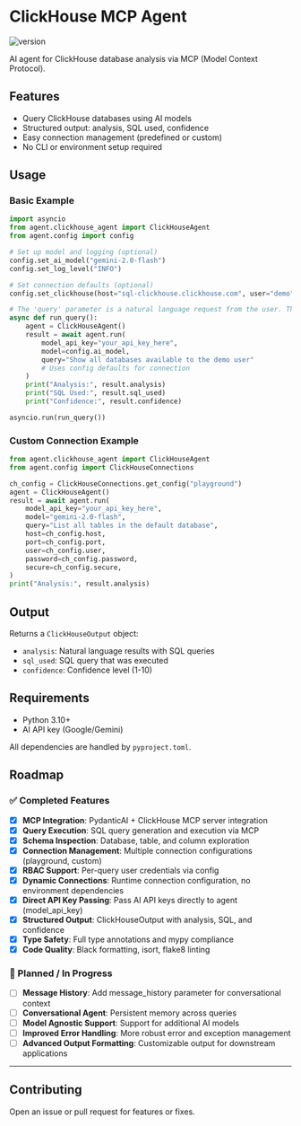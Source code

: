 # ClickHouse MCP Agent

![version](https://img.shields.io/badge/version-0.3.1a0-blue)

AI agent for ClickHouse database analysis via MCP (Model Context Protocol).

## Features

- Query ClickHouse databases using AI models
- Structured output: analysis, SQL used, confidence
- Easy connection management (predefined or custom)
- No CLI or environment setup required

## Usage

### Basic Example

```python
import asyncio
from agent.clickhouse_agent import ClickHouseAgent
from agent.config import config

# Set up model and logging (optional)
config.set_ai_model("gemini-2.0-flash")
config.set_log_level("INFO")

# Set connection defaults (optional)
config.set_clickhouse(host="sql-clickhouse.clickhouse.com", user="demo")

# The 'query' parameter is a natural language request from the user. The agent will analyze it and generate the appropriate SQL for ClickHouse.
async def run_query():
    agent = ClickHouseAgent()
    result = await agent.run(
        model_api_key="your_api_key_here",
        model=config.ai_model,
        query="Show all databases available to the demo user"
        # Uses config defaults for connection
    )
    print("Analysis:", result.analysis)
    print("SQL Used:", result.sql_used)
    print("Confidence:", result.confidence)

asyncio.run(run_query())
```

### Custom Connection Example

```python
from agent.clickhouse_agent import ClickHouseAgent
from agent.config import ClickHouseConnections

ch_config = ClickHouseConnections.get_config("playground")
agent = ClickHouseAgent()
result = await agent.run(
    model_api_key="your_api_key_here",
    model="gemini-2.0-flash",
    query="List all tables in the default database",
    host=ch_config.host,
    port=ch_config.port,
    user=ch_config.user,
    password=ch_config.password,
    secure=ch_config.secure,
)
print("Analysis:", result.analysis)
```

## Output

Returns a `ClickHouseOutput` object:

- `analysis`: Natural language results with SQL queries
- `sql_used`: SQL query that was executed
- `confidence`: Confidence level (1-10)

## Requirements

- Python 3.10+
- AI API key (Google/Gemini)


All dependencies are handled by `pyproject.toml`.

## Roadmap

### ✅ Completed Features

- [x] **MCP Integration**: PydanticAI + ClickHouse MCP server integration
- [x] **Query Execution**: SQL query generation and execution via MCP
- [x] **Schema Inspection**: Database, table, and column exploration
- [x] **Connection Management**: Multiple connection configurations (playground, custom)
- [x] **RBAC Support**: Per-query user credentials via config
- [x] **Dynamic Connections**: Runtime connection configuration, no environment dependencies
- [x] **Direct API Key Passing**: Pass AI API keys directly to agent (model_api_key)
- [x] **Structured Output**: ClickHouseOutput with analysis, SQL, and confidence
- [x] **Type Safety**: Full type annotations and mypy compliance
- [x] **Code Quality**: Black formatting, isort, flake8 linting

### 🚧 Planned / In Progress

- [ ] **Message History**: Add message_history parameter for conversational context
- [ ] **Conversational Agent**: Persistent memory across queries
- [ ] **Model Agnostic Support**: Support for additional AI models
- [ ] **Improved Error Handling**: More robust error and exception management
- [ ] **Advanced Output Formatting**: Customizable output for downstream applications

---

## Contributing

Open an issue or pull request for features or fixes.
